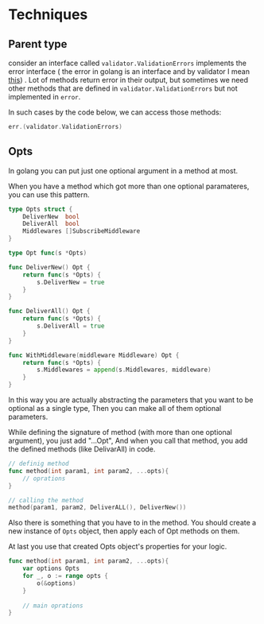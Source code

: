 # Techniques

## Parent type 
consider an interface called `validator.ValidationErrors` implements the error interface ( the error in golang is an interface and by validator I mean [this]("github.com/go-playground/validator/v10")) . Lot of methods return error in their output, but sometimes we need other methods that are defined in `validator.ValidationErrors` but not implemented in `error`.

In such cases by the code below, we can access those methods:
```go
err.(validator.ValidationErrors)
```

## Opts
In golang you can put just one optional argument in a method at most.

When you have a method which got more than one optional paramateres, you can use this pattern.

```go
type Opts struct {
	DeliverNew  bool
	DeliverAll  bool
    Middlewares []SubscribeMiddleware
}

type Opt func(s *Opts)

func DeliverNew() Opt {
	return func(s *Opts) {
		s.DeliverNew = true
	}
}

func DeliverAll() Opt {
	return func(s *Opts) {
		s.DeliverAll = true
	}
}

func WithMiddleware(middleware Middleware) Opt {
	return func(s *Opts) {
		s.Middlewares = append(s.Middlewares, middleware)
	}
}
```

In this way you are actually abstracting the parameters that you want to be optional as a single type, Then you can make all of them optional parameters. 

While defining the signature of method (with more than one optional argument), you just add "...Opt", And when you call that method, you add the defined methods (like DelivarAll) in code. 
```go
// definig method 
func method(int param1, int param2, ...opts){
    // oprations
}

// calling the method
method(param1, param2, DeliverALL(), DeliverNew())
```

Also there is something that you have to in the method. You should create a new instance of `Opts` object, then apply each of Opt methods on them.

At last you use that created Opts object's properties for your logic.
```go
func method(int param1, int param2, ...opts){
    var options Opts
	for _, o := range opts {
		o(&options)
	}
    
    // main oprations
}
```